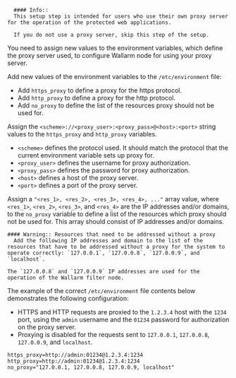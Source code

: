       #### Info::
      This setup step is intended for users who use their own proxy server for the operation of the protected web applications.
      
      If you do not use a proxy server, skip this step of the setup.

You need to assign new values to the environment variables, which define the proxy server used, to configure Wallarm node for using your proxy server.

Add new values of the environment variables to the `/etc/environment` file:
*   Add `https_proxy` to define a proxy for the https protocol.
*   Add `http_proxy` to define a proxy for the http protocol.
*   Add `no_proxy` to define the list of the resources proxy should not be used for.

Assign the `<scheme>://<proxy_user>:<proxy_pass>@<host>:<port>` string values to the `https_proxy` and `http_proxy` variables.
* `<scheme>` defines the protocol used. It should match the protocol that the current environment variable sets up proxy for.
* `<proxy_user>` defines the username for proxy authorization.
* `<proxy_pass>` defines the password for proxy authorization.
* `<host>` defines a host of the proxy server.
* `<port>` defines a port of the proxy server.

Assign a `"<res_1>, <res_2>, <res_3>, <res_4>, ..."` array value, where `<res_1>`, `<res_2>`, `<res_3>`, and `<res_4>` are the IP addresses and/or domains, to the `no_proxy` variable to define a list of the resources which proxy should not be used for. This array should consist of IP addresses and/or domains.

    #### Warning:: Resources that need to be addressed without a proxy
      Add the following IP addresses and domain to the list of the resources that have to be addressed without a proxy for the system to operate correctly: `127.0.0.1`, `127.0.0.8`, `127.0.0.9`, and `localhost`.
>
    The `127.0.0.8` and `127.0.0.9` IP addresses are used for the operation of the Wallarm filter node.


The example of the correct `/etc/environment` file contents below demonstrates the following configuration:
*   HTTPS and HTTP requests are proxied to the `1.2.3.4` host with the `1234` port, using the `admin` username and the `01234` password for authorization on the proxy server.
*   Proxying is disabled for the requests sent to `127.0.0.1`, `127.0.0.8`, `127.0.0.9`, and `localhost`.

```
https_proxy=http://admin:01234@1.2.3.4:1234
http_proxy=http://admin:01234@1.2.3.4:1234
no_proxy="127.0.0.1, 127.0.0.8, 127.0.0.9, localhost"
```
